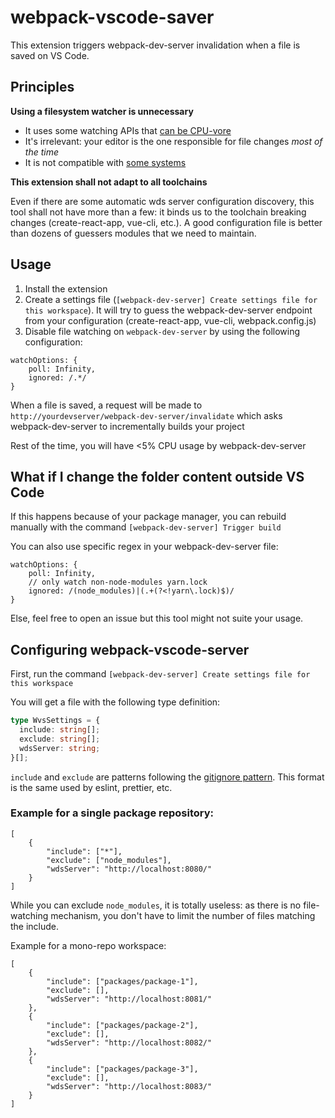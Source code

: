 # webpack-vscode-saver

This extension triggers webpack-dev-server invalidation when a file is saved on VS Code.

## Principles

**Using a filesystem watcher is unnecessary**

- It uses some watching APIs that [can be CPU-vore](https://github.com/paulmillr/chokidar#why)
- It's irrelevant: your editor is the one responsible for file changes _most of the time_
- It is not compatible with [some systems](https://webpack.js.org/configuration/dev-server/#devserverwatchoptions-)

**This extension shall not adapt to all toolchains**

Even if there are some automatic wds server configuration discovery, this tool shall not have more than a few: it binds us to the toolchain breaking changes (create-react-app, vue-cli, etc.). A good configuration file is better than dozens of guessers modules that we need to maintain.

## Usage

1. Install the extension
2. Create a settings file (`[webpack-dev-server] Create settings file for this workspace`). It will try to guess the webpack-dev-server endpoint from your configuration (create-react-app, vue-cli, webpack.config.js)
3. Disable file watching on `webpack-dev-server` by using the following configuration:

```
watchOptions: {
    poll: Infinity,
    ignored: /.*/
}
```

When a file is saved, a request will be made to `http://yourdevserver/webpack-dev-server/invalidate` which asks webpack-dev-server to incrementally builds your project

Rest of the time, you will have <5% CPU usage by webpack-dev-server

## What if I change the folder content outside VS Code

If this happens because of your package manager, you can rebuild manually with the command `[webpack-dev-server] Trigger build`

You can also use specific regex in your webpack-dev-server file:

```
watchOptions: {
    poll: Infinity,
    // only watch non-node-modules yarn.lock
    ignored: /(node_modules)|(.+(?<!yarn\.lock)$)/
}
```

Else, feel free to open an issue but this tool might not suite your usage.

## Configuring webpack-vscode-server

First, run the command `[webpack-dev-server] Create settings file for this workspace`

You will get a file with the following type definition:

```ts
type WvsSettings = {
  include: string[];
  exclude: string[];
  wdsServer: string;
}[];
```

`include` and `exclude` are patterns following the [gitignore pattern](https://git-scm.com/docs/gitignore#_pattern_format).
This format is the same used by eslint, prettier, etc.

### Example for a single package repository:

```
[
    {
        "include": ["*"],
        "exclude": ["node_modules"],
        "wdsServer": "http://localhost:8080/"
    }
]
```

While you can exclude `node_modules`, it is totally useless: as there is no file-watching mechanism, you don't have to limit the number of files matching the include.

Example for a mono-repo workspace:

```
[
    {
        "include": ["packages/package-1"],
        "exclude": [],
        "wdsServer": "http://localhost:8081/"
    },
    {
        "include": ["packages/package-2"],
        "exclude": [],
        "wdsServer": "http://localhost:8082/"
    },
    {
        "include": ["packages/package-3"],
        "exclude": [],
        "wdsServer": "http://localhost:8083/"
    }
]
```
